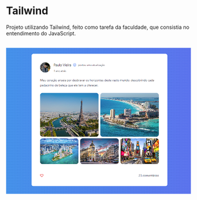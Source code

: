 ﻿# Tailwind
Projeto utilizando Tailwind, feito como tarefa da faculdade, que consistia no entendimento do JavaScript.

<br>
 
<img src="src/img/redesocial.png" width="1000px" />
